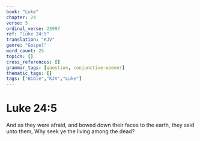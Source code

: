 ```yaml
---
book: "Luke"
chapter: 24
verse: 5
ordinal_verse: 25997
ref: "Luke 24:5"
translation: "KJV"
genre: "Gospel"
word_count: 25
topics: []
cross_references: []
grammar_tags: [question, conjunctive-opener]
thematic_tags: []
tags: ["Bible","KJV","Luke"]
---
```


# Luke 24:5

And as they were afraid, and bowed down their faces to the earth, they said unto them, Why seek ye the living among the dead?
